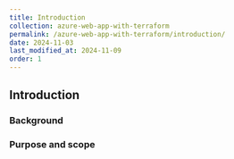 ```yaml
---
title: Introduction
collection: azure-web-app-with-terraform
permalink: /azure-web-app-with-terraform/introduction/
date: 2024-11-03
last_modified_at: 2024-11-09
order: 1
---
```


## Introduction

### Background

### Purpose and scope

